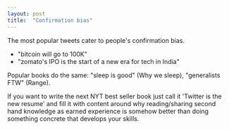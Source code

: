 ```yaml
---
layout: post
title:  "Confirmation bias"
---
```


The most popular tweets cater to people's confirmation bias.

- "bitcoin will go to 100K"
- "zomato's IPO is the start of a new era for tech in India"

Popular books do the same: "sleep is good" (Why we sleep), "generalists FTW" (Range).

If you want to write the next NYT best seller book just call it 'Twitter is the new resume' and fill it with content around why reading/sharing second hand knowledge as earned experience is somehow better than doing something concrete that develops your skills.
